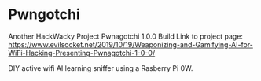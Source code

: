 # Pwngotchi

Another HackWacky Project
  Pwnagotchi 1.0.0 Build
Link to project page: https://www.evilsocket.net/2019/10/19/Weaponizing-and-Gamifying-AI-for-WiFi-Hacking-Presenting-Pwnagotchi-1-0-0/

DIY active wifi AI learning sniffer using a Rasberry Pi 0W.

